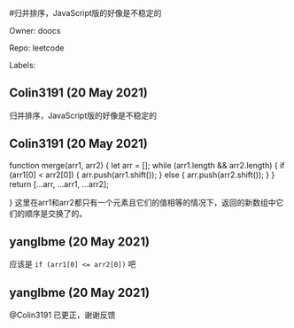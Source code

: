 #归并排序，JavaScript版的好像是不稳定的

Owner: doocs

Repo: leetcode

Labels: 

## Colin3191 (20 May 2021)

归并排序，JavaScript版的好像是不稳定的

## Colin3191 (20 May 2021)

function merge(arr1, arr2) {
    let arr = [];
    while (arr1.length && arr2.length) {
        if (arr1[0] < arr2[0]) {
            arr.push(arr1.shift());
        } else {
            arr.push(arr2.shift());
        }
    }
    return [...arr, ...arr1, ...arr2];

}
这里在arr1和arr2都只有一个元素且它们的值相等的情况下，返回的新数组中它们的顺序是交换了的。

## yanglbme (20 May 2021)

应该是 `if (arr1[0] <= arr2[0])` 吧

## yanglbme (20 May 2021)

@Colin3191 已更正，谢谢反馈

